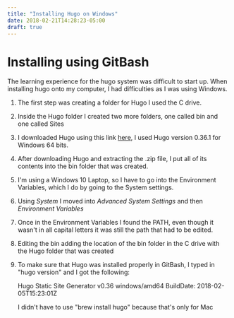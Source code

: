 ```yaml
---
title: "Installing Hugo on Windows"
date: 2018-02-21T14:28:23-05:00
draft: true
---
```


# Installing using GitBash

The learning experience for the hugo system was difficult to start up. When installing hugo onto my computer, I had difficulties
 as I was using Windows. 
 
 1. The first step was creating a folder for Hugo I used the C drive.
 2. Inside the Hugo folder I created two more folders, one called bin and one called Sites
 3. I downloaded Hugo using this link [here](https://github.com/gohugoio/hugo/releases), I used Hugo version 0.36.1 for Windows 64 bits.
 4. After downloading Hugo and extracting the .zip file, I put all of its contents into the bin folder that was created.
 5. I'm using a Windows 10 Laptop, so I have to go into the Environment Variables, which I do by going to the System settings.
 6. Using *System* I moved into *Advanced System Settings* and then *Environment Variables*
 7. Once in the Environment Variables I found the PATH, even though it wasn't in all capital letters it was still the path that had to be edited.
 8. Editing the bin adding the location of the bin folder in the C drive with the Hugo folder that was created
 9. To make sure that Hugo was installed properly in GitBash, I typed in "hugo version" and I got the following:
 
	Hugo Static Site Generator v0.36 windows/amd64 BuildDate: 2018-02-05T15:23:01Z

	I didn't have to use "brew install hugo" because that's only for Mac